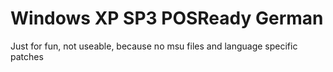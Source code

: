# Windows XP SP3 POSReady German

Just for fun, not useable, because no msu files and language specific patches
